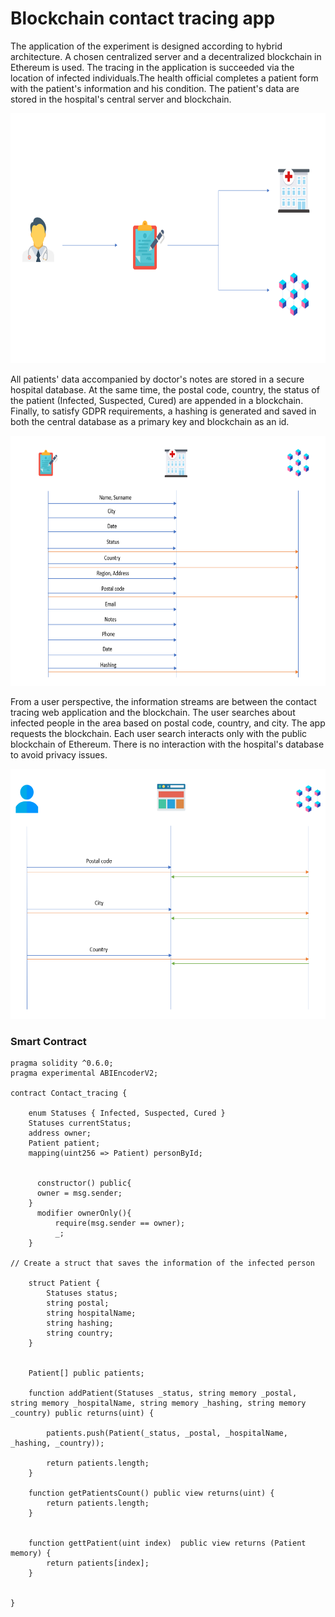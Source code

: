 # Blockchain contact tracing app


<p>The application of the experiment is designed according to hybrid architecture. A chosen centralized server and a decentralized blockchain in Ethereum is used. The tracing in the application is succeeded via the location of infected individuals.The health official completes a patient form with the patient's information and his condition. The patient's data are stored in the hospital's central server and blockchain.</p>

<img src="https://github.com/Dimstella/blockchain-contact-tracing-app-hospitals/blob/main/image1.PNG" width="800" height="400" />

<p>All patients' data accompanied by doctor's notes are stored in a secure hospital database. At the same time, the postal code, country, the status of the patient (Infected, Suspected, Cured) are appended in a blockchain. Finally, to satisfy GDPR requirements, a hashing is generated and saved in both the central database as a primary key and blockchain as an id.</p>

<img src="https://github.com/Dimstella/blockchain-contact-tracing-app-hospitals/blob/main/image2.PNG"  width="800" height="400" />

<p>From a user perspective, the information streams are between the contact tracing web application and the blockchain. The user searches about infected people in the area based on postal code, country, and city. The app requests the blockchain. Each user search interacts only with the public blockchain of Ethereum. There is no interaction with the hospital's database to avoid privacy issues.</p>

<img src="https://github.com/Dimstella/blockchain-contact-tracing-app-hospitals/blob/main/image3.PNG"  width="800" height="400" />

<h3>Smart Contract</h3>

``` Solidity
pragma solidity ^0.6.0;
pragma experimental ABIEncoderV2;

contract Contact_tracing {
    
    enum Statuses { Infected, Suspected, Cured }
    Statuses currentStatus;
    address owner;
    Patient patient;
    mapping(uint256 => Patient) personById;


      constructor() public{
      owner = msg.sender;
    }
      modifier ownerOnly(){
          require(msg.sender == owner);
          _;
    }

// Create a struct that saves the information of the infected person

    struct Patient {
        Statuses status;
        string postal;
        string hospitalName;
        string hashing;
        string country;
    }
        
    
    Patient[] public patients;
    
    function addPatient(Statuses _status, string memory _postal, string memory _hospitalName, string memory _hashing, string memory _country) public returns(uint) {

        patients.push(Patient(_status, _postal, _hospitalName, _hashing, _country));
        
        return patients.length;
    }

    function getPatientsCount() public view returns(uint) {
        return patients.length;
    }

    
    function gettPatient(uint index)  public view returns (Patient memory) {
        return patients[index];
    }
    

}
```
